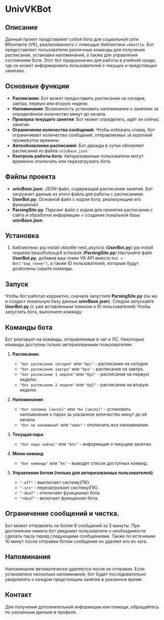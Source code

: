 # UnivVKBot

## Описание
Данный проект представляет собой бота для социальной сети ВКонтакте (VK), реализованного с помощью библиотеки `vkbottle`. Бот предоставляет пользователю различные команды для получения расписания, установки напоминаний, а также для управления состоянием бота. Этот бот предназначен для работы в учебной среде, где он может информировать пользователей о текущих и предстоящих занятиях.

## Основные функции
- **Расписание**: Бот может предоставить расписание на сегодня, завтра, первую или вторую недели.
- **Напоминания**: Возможность установить напоминание о занятиях за определённое количество минут до начала.
- **Проверка текущего занятия**: Бот может определить, идёт ли сейчас занятие.
- **Ограничение количества сообщений**: Чтобы избежать спама, бот ограничивает количество сообщений, отправляемых за короткий промежуток времени.
- **Автообновление расписания**: Бот дважды в сутки обновляет расписание из файла `univBase.json`.
- **Контроль работы бота**: Авторизованные пользователи могут временно отключать или перезагружать бота.

## Файлы проекта
- **univBase.json**: JSON-файл, содержащий расписание занятий. Бот загружает данные из этого файла для работы с расписанием.
- **UserBot.py**: Основной файл с кодом бота, реализующим его функционал.
- **ParsingSite.py**: Парсинг файл с кодом для принятия расписания с сайта и обработки информации + создание локальной базы **univBase.json**.

## Установка
1. Библиотеки:
   pip install vkbottle nest_asyncio (**UserBot.py**)
   pip install requests beautifulsoup4 schedule (**ParsingSite.py**)
Настройте файл **UserBot.py**, добавив ваш токен VK API вместо `bot = Bot("ваш_токен")`, а также ID пользователей, которым будут дозволены скрыте команды.

## Запуск
Чтобы бот работал корректно, сначала запустите **ParsingSite.py** (он же и создаст локальную базу данных **univBase.json**).
Следом запускайте **UserBot.py** (с уже вставленным токеном и ID пользователей)
Чтобы запустить бота, выполните команду:

## Команды бота
Бот реагирует на команды, отправляемые в чат и ЛС. Некоторые команды доступны только авторизованным пользователям.

1. **Расписание**:
   - `"бот расписание сегодня"` или `"брс"` - расписание на сегодня.
   - `"бот расписание завтра"` или `"брз"` - расписание на завтра.
   - `"бот расписание 1 неделя"` или `"бр1"` - расписание на первую неделю.
   - `"бот расписание 2 неделя"` или `"бр2"` - расписание на вторую неделю.

2. **Напоминания**:
   - `"бот напомни [число]"` или `"бн [число]"` - установить напоминание о парах за указанное количество минут до её начала.
   - `"бот не напоминай"` или `"небн"` - отключить все напоминания.

3. **Текущая пара**:
   - `"бот пара сейчас"` или `"бпс"` - информация о текущем занятии.

4. **Меню команд**:
   - `"бот команды"` или `"бк"` - выводит список доступных команд.

5. **Управление ботом (только для авторизованных пользователей)**:
   - `"-off"` - выключает систему(ПК).
   - `"-srn"` - перезагружает систему(ПК).
   - `"-deaf"` - отключает функционал бота.
   - `"+deaf"` - включает функционал бота.

## Ограничение сообщений и чистка.
Бот может отправлять не более 8 сообщений за 3 минуты. При достижении лимита бот уведомит пользователя о необходимости сделать паузу перед следующими сообщениями.
Также по истечению 10 минут после отправки ботом сообщения он удаляет его из чата.

## Напоминания
Напоминания автоматически удаляются после их отправки. Если установлено несколько напоминаний, бот будет последовательно уведомлять о каждом предстоящем занятии в указанное время.

## Контакт
Для получения дополнительной информации или помощи, обращайтесь по указанным данным в профиле.
